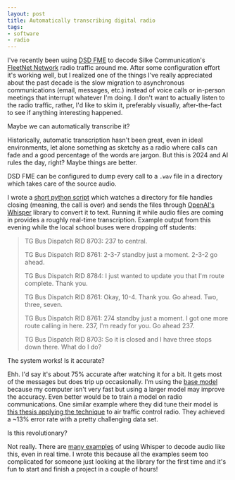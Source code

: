 ```yaml
---
layout: post
title: Automatically transcribing digital radio
tags:
- software
- radio
---
```


I've recently been using [DSD FME](https://github.com/lwvmobile/dsd-fme) to
decode Silke Communication's [FleetNet Network](https://www.silkecom.com/fleetnet)
radio traffic around me.  After some configuration effort it's working well,
but I realized one of the things I've really appreciated about the past decade
is the slow migration to asynchronous communications (email, messages, etc.)
instead of voice calls or in-person meetings that interrupt whatever I'm doing.
I don't want to actually listen to the radio traffic, rather, I'd like to skim
it, preferably visually, after-the-fact to see if anything interesting
happened.

Maybe we can automatically transcribe it?

Historically, automatic transcription hasn't been great, even in ideal
environments, let alone something as sketchy as a radio where calls can fade
and a good percentage of the words are jargon.  But this is 2024 and AI rules
the day, right?  Maybe things are better.

DSD FME can be configured to dump every call to a `.wav` file in a directory
which takes care of the source audio.

I wrote a [short python script](https://github.com/clouserw/dsd-fme-transcribe)
which watches a directory for file handles closing (meaning, the call is over)
and sends the files through [OpenAI's Whisper](https://github.com/openai/whisper) library to convert it to text.
Running it while audio files are coming in provides a roughly real-time
transcription.  Example output from this evening while the local school buses
were dropping off students:

> TG Bus Dispatch RID 8703: 237 to central.
>
> TG Bus Dispatch RID 8761: 2-3-7 standby just a moment. 2-3-2 go ahead.
>
> TG Bus Dispatch RID 8784: I just wanted to update you that I'm route complete. Thank you.
>
> TG Bus Dispatch RID 8761: Okay, 10-4. Thank you. Go ahead. Two, three, seven.
>
> TG Bus Dispatch RID 8761: 274 standby just a moment. I got one more route calling in here. 237, I'm ready for you. Go ahead 237.
>
> TG Bus Dispatch RID 8703: So it is closed and I have three stops down there. What do I do?

The system works!  Is it accurate?

Ehh.  I'd say it's about 75% accurate after watching it for a bit.  It gets
most of the messages but does trip up occasionally.  I'm using the [base model](https://github.com/openai/whisper?tab=readme-ov-file#available-models-and-languages)
because my computer isn't very fast but using a larger model may improve the
accuracy.  Even better would be to train a model on radio communications. One
similar example where they did tune their model is [this thesis applying the technique](https://repository.tudelft.nl/islandora/object/uuid:8aa780bf-47b6-4f81-b112-29e23bc06a7d?collection=education)
to air traffic control radio.  They achieved a ~13% error rate with a pretty
challenging data set.


Is this revolutionary?

Not really.  There are [many examples](https://github.com/openai/whisper/discussions/categories/show-and-tell)
of using Whisper to decode audio like this, even in real time.  I wrote this
because all the examples seem too complicated for someone just looking at the
library for the first time and it's fun to start and finish a project in a
couple of hours!
